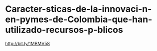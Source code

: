 # Caracter-sticas-de-la-innovaci-n-en-pymes-de-Colombia-que-han-utilizado-recursos-p-blicos
http://bit.ly/1MBMV58
